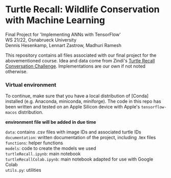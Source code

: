 # Turtle Recall: Wildlife Conservation with Machine Learning
Final Project for 'Implementing ANNs with TensorFlow'  
WS 21/22, Osnabrueck University  
Dennis Hesenkamp, Lennart Zastrow, Madhuri Ramesh  

This repository contains all files associated with our final project for the abovementioned course. Idea and data come from Zindi's [Turtle Recall Conversation Challenge](https://zindi.africa/competitions/turtle-recall-conservation-challenge/data). Implementations are our own if not noted otherwise.

### Virtual environment

To continue, make sure that you have a local distribution of [Conda] installed (e.g. Anaconda, miniconda, miniforge). The code in this repo has been written and tested on an Apple Silicon device with Apple's `tensorflow-macos` distribution.

__environment file will be added in due time__

`data`: contains .csv files with image IDs and associated turtle IDs  
`documentation`: written documentation of the project, including .tex files  
`functions`: helper functions  
`models`: code to create the models we used  
`turtleRecall.ipynb`: main notebook  
`turtleRecallColab.ipynb`: main notebook adapted for use with Google Colab  
`utils.py`: utilities  